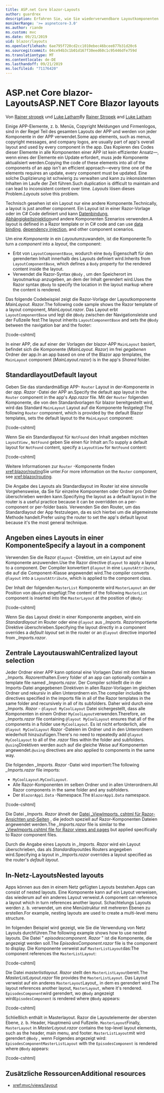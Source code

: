 ```yaml
---
title: ASP.net Core blazor-Layouts
author: guardrex
description: Erfahren Sie, wie Sie wiederverwendbare Layoutkomponenten für blazor-Apps erstellen.
monikerRange: '>= aspnetcore-3.0'
ms.author: riande
ms.custom: mvc
ms.date: 09/21/2019
uid: blazor/layouts
ms.openlocfilehash: 6ae795f720cd2cc1010ebec46bcee877b31d20c6
ms.sourcegitcommit: 04ce94b3c1b01d167f30eed60c1c95446dfe759d
ms.translationtype: MT
ms.contentlocale: de-DE
ms.lasthandoff: 09/21/2019
ms.locfileid: "71176420"
---
```

# <a name="aspnet-core-blazor-layouts"></a><span data-ttu-id="e2924-103">ASP.net Core blazor-Layouts</span><span class="sxs-lookup"><span data-stu-id="e2924-103">ASP.NET Core Blazor layouts</span></span>

<span data-ttu-id="e2924-104">Von [Rainer stropek](https://www.timecockpit.com) und [Luke Latham](https://github.com/guardrex)</span><span class="sxs-lookup"><span data-stu-id="e2924-104">By [Rainer Stropek](https://www.timecockpit.com) and [Luke Latham](https://github.com/guardrex)</span></span>

<span data-ttu-id="e2924-105">Einige APP-Elemente, z. b. Menüs, Copyright Meldungen und Firmenlogos, sind in der Regel Teil des gesamten Layouts der APP und werden von jeder Komponente in der APP verwendet.</span><span class="sxs-lookup"><span data-stu-id="e2924-105">Some app elements, such as menus, copyright messages, and company logos, are usually part of app's overall layout and used by every component in the app.</span></span> <span data-ttu-id="e2924-106">Das Kopieren des Codes dieser Elemente in alle Komponenten einer APP ist kein effizienter Ansatz&mdash;, wenn eines der Elemente ein Update erfordert, muss jede Komponente aktualisiert werden.</span><span class="sxs-lookup"><span data-stu-id="e2924-106">Copying the code of these elements into all of the components of an app isn't an efficient approach&mdash;every time one of the elements requires an update, every component must be updated.</span></span> <span data-ttu-id="e2924-107">Eine solche Duplizierung ist schwierig zu verwalten und kann zu inkonsistenten Inhalten im Laufe der Zeit führen.</span><span class="sxs-lookup"><span data-stu-id="e2924-107">Such duplication is difficult to maintain and can lead to inconsistent content over time.</span></span> <span data-ttu-id="e2924-108">*Layouts* lösen dieses Problem.</span><span class="sxs-lookup"><span data-stu-id="e2924-108">*Layouts* solve this problem.</span></span>

<span data-ttu-id="e2924-109">Technisch gesehen ist ein Layout nur eine andere Komponente.</span><span class="sxs-lookup"><span data-stu-id="e2924-109">Technically, a layout is just another component.</span></span> <span data-ttu-id="e2924-110">Ein Layout ist in einer Razor-Vorlage oder im C# Code definiert und kann [Datenbindung](xref:blazor/components#data-binding), [Abhängigkeitsinjektion](xref:blazor/dependency-injection)und andere Komponenten Szenarios verwenden.</span><span class="sxs-lookup"><span data-stu-id="e2924-110">A layout is defined in a Razor template or in C# code and can use [data binding](xref:blazor/components#data-binding), [dependency injection](xref:blazor/dependency-injection), and other component scenarios.</span></span>

<span data-ttu-id="e2924-111">Um eine *Komponente* in ein *Layout*umzuwandeln, ist die Komponente:</span><span class="sxs-lookup"><span data-stu-id="e2924-111">To turn a *component* into a *layout*, the component:</span></span>

* <span data-ttu-id="e2924-112">Erbt von `LayoutComponentBase`, wodurch eine `Body` Eigenschaft für den gerenderten Inhalt innerhalb des Layouts definiert wird.</span><span class="sxs-lookup"><span data-stu-id="e2924-112">Inherits from `LayoutComponentBase`, which defines a `Body` property for the rendered content inside the layout.</span></span>
* <span data-ttu-id="e2924-113">Verwendet die Razor-Syntax `@Body` , um den Speicherort im layoutmarkup anzugeben, an dem der Inhalt gerendert wird.</span><span class="sxs-lookup"><span data-stu-id="e2924-113">Uses the Razor syntax `@Body` to specify the location in the layout markup where the content is rendered.</span></span>

<span data-ttu-id="e2924-114">Das folgende Codebeispiel zeigt die Razor-Vorlage der Layoutkomponente *MainLayout. Razor*.</span><span class="sxs-lookup"><span data-stu-id="e2924-114">The following code sample shows the Razor template of a layout component, *MainLayout.razor*.</span></span> <span data-ttu-id="e2924-115">Das Layout erbt `LayoutComponentBase` und legt die `@Body` zwischen der Navigationsleiste und der Fußzeile fest:</span><span class="sxs-lookup"><span data-stu-id="e2924-115">The layout inherits `LayoutComponentBase` and sets the `@Body` between the navigation bar and the footer:</span></span>

[!code-cshtml[](layouts/sample_snapshot/3.x/MainLayout.razor?highlight=1,13)]

<span data-ttu-id="e2924-116">In einer APP, die auf einer der Vorlagen der blazor-APP `MainLayout` basiert, befindet sich die Komponente (*MainLayout. Razor*) im frei *gegebenen* Ordner der app.</span><span class="sxs-lookup"><span data-stu-id="e2924-116">In an app based on one of the Blazor app templates, the `MainLayout` component (*MainLayout.razor*) is in the app's *Shared* folder.</span></span>

## <a name="default-layout"></a><span data-ttu-id="e2924-117">Standardlayout</span><span class="sxs-lookup"><span data-stu-id="e2924-117">Default layout</span></span>

<span data-ttu-id="e2924-118">Geben Sie das standardmäßige APP- `Router` Layout in der-Komponente in der *app. Razor* -Datei der APP an.</span><span class="sxs-lookup"><span data-stu-id="e2924-118">Specify the default app layout in the `Router` component in the app's *App.razor* file.</span></span> <span data-ttu-id="e2924-119">Mit der `Router` folgenden Komponente, die von den Standardvorlagen für blazor bereitgestellt wird, wird das Standard `MainLayout` Layout auf die Komponente festgelegt:</span><span class="sxs-lookup"><span data-stu-id="e2924-119">The following `Router` component, which is provided by the default Blazor templates, sets the default layout to the `MainLayout` component:</span></span>

[!code-cshtml[](layouts/sample_snapshot/3.x/App1.razor?highlight=3)]

<span data-ttu-id="e2924-120">Wenn Sie ein Standardlayout für `NotFound` den Inhalt angeben möchten `LayoutView` , `NotFound` geben Sie einen für Inhalt an:</span><span class="sxs-lookup"><span data-stu-id="e2924-120">To supply a default layout for `NotFound` content, specify a `LayoutView` for `NotFound` content:</span></span>

[!code-cshtml[](layouts/sample_snapshot/3.x/App2.razor?highlight=6-9)]

<span data-ttu-id="e2924-121">Weitere Informationen zur `Router` -Komponente finden <xref:blazor/routing>Sie unter.</span><span class="sxs-lookup"><span data-stu-id="e2924-121">For more information on the `Router` component, see <xref:blazor/routing>.</span></span>

<span data-ttu-id="e2924-122">Die Angabe des Layouts als Standardlayout im Router ist eine sinnvolle Vorgehensweise, da Sie für einzelne Komponenten oder Ordner pro Ordner überschrieben werden kann.</span><span class="sxs-lookup"><span data-stu-id="e2924-122">Specifying the layout as a default layout in the router is a useful practice because it can be overridden on a per-component or per-folder basis.</span></span> <span data-ttu-id="e2924-123">Verwenden Sie den Router, um das Standardlayout der App festzulegen, da es sich hierbei um die allgemeinste Methode handelt.</span><span class="sxs-lookup"><span data-stu-id="e2924-123">Prefer using the router to set the app's default layout because it's the most general technique.</span></span>

## <a name="specify-a-layout-in-a-component"></a><span data-ttu-id="e2924-124">Angeben eines Layouts in einer Komponente</span><span class="sxs-lookup"><span data-stu-id="e2924-124">Specify a layout in a component</span></span>

<span data-ttu-id="e2924-125">Verwenden Sie die Razor `@layout` -Direktive, um ein Layout auf eine Komponente anzuwenden.</span><span class="sxs-lookup"><span data-stu-id="e2924-125">Use the Razor directive `@layout` to apply a layout to a component.</span></span> <span data-ttu-id="e2924-126">Der Compiler konvertiert `@layout` in eine `LayoutAttribute`, die auf die Component-Klasse angewendet wird.</span><span class="sxs-lookup"><span data-stu-id="e2924-126">The compiler converts `@layout` into a `LayoutAttribute`, which is applied to the component class.</span></span>

<span data-ttu-id="e2924-127">Der Inhalt der folgenden `MasterList` Komponente wird `MasterLayout` an der Position von `@Body`in eingefügt:</span><span class="sxs-lookup"><span data-stu-id="e2924-127">The content of the following `MasterList` component is inserted into the `MasterLayout` at the position of `@Body`:</span></span>

[!code-cshtml[](layouts/sample_snapshot/3.x/MasterList.razor?highlight=1)]

<span data-ttu-id="e2924-128">Wenn Sie das Layout direkt in einer Komponente angeben, wird ein *Standardlayout* im Router oder eine `@layout` aus *_Imports. Razor*importierte Direktive überschrieben.</span><span class="sxs-lookup"><span data-stu-id="e2924-128">Specifying the layout directly in a component overrides a *default layout* set in the router or an `@layout` directive imported from *_Imports.razor*.</span></span>

## <a name="centralized-layout-selection"></a><span data-ttu-id="e2924-129">Zentrale Layoutauswahl</span><span class="sxs-lookup"><span data-stu-id="e2924-129">Centralized layout selection</span></span>

<span data-ttu-id="e2924-130">Jeder Ordner einer APP kann optional eine Vorlagen Datei mit dem Namen *_Imports. Razor*enthalten.</span><span class="sxs-lookup"><span data-stu-id="e2924-130">Every folder of an app can optionally contain a template file named *_Imports.razor*.</span></span> <span data-ttu-id="e2924-131">Der Compiler schließt die in der Imports-Datei angegebenen Direktiven in allen Razor-Vorlagen im gleichen Ordner und rekursiv in allen Unterordnern ein.</span><span class="sxs-lookup"><span data-stu-id="e2924-131">The compiler includes the directives specified in the imports file in all of the Razor templates in the same folder and recursively in all of its subfolders.</span></span> <span data-ttu-id="e2924-132">Daher wird durch eine *_Imports. Razor* - `@layout MyCoolLayout` Datei sichergestellt, dass alle Komponenten in einem Ordner `MyCoolLayout`verwenden.</span><span class="sxs-lookup"><span data-stu-id="e2924-132">Therefore, an *_Imports.razor* file containing `@layout MyCoolLayout` ensures that all of the components in a folder use `MyCoolLayout`.</span></span> <span data-ttu-id="e2924-133">Es ist nicht erforderlich, alle `@layout MyCoolLayout` *Razor* -Dateien im Ordner und in den Unterordnern wiederholt hinzuzufügen.</span><span class="sxs-lookup"><span data-stu-id="e2924-133">There's no need to repeatedly add `@layout MyCoolLayout` to all of the *.razor* files within the folder and subfolders.</span></span> <span data-ttu-id="e2924-134">`@using`Direktiven werden auch auf die gleiche Weise auf Komponenten angewendet.</span><span class="sxs-lookup"><span data-stu-id="e2924-134">`@using` directives are also applied to components in the same way.</span></span>

<span data-ttu-id="e2924-135">Die folgenden *_Imports. Razor* -Datei wird importiert:</span><span class="sxs-lookup"><span data-stu-id="e2924-135">The following *_Imports.razor* file imports:</span></span>

* <span data-ttu-id="e2924-136">`MyCoolLayout`.</span><span class="sxs-lookup"><span data-stu-id="e2924-136">`MyCoolLayout`.</span></span>
* <span data-ttu-id="e2924-137">Alle Razor-Komponenten im selben Ordner und in allen Unterordnern.</span><span class="sxs-lookup"><span data-stu-id="e2924-137">All Razor components in the same folder and any subfolders.</span></span>
* <span data-ttu-id="e2924-138">Der `BlazorApp1.Data` -Namespace.</span><span class="sxs-lookup"><span data-stu-id="e2924-138">The `BlazorApp1.Data` namespace.</span></span>
 
[!code-cshtml[](layouts/sample_snapshot/3.x/_Imports.razor)]

<span data-ttu-id="e2924-139">Die Datei *_Imports. Razor* ähnelt der [Datei _ViewImports. cshtml für Razor-Ansichten und-Seiten](xref:mvc/views/layout#importing-shared-directives) , die jedoch speziell auf Razor-Komponenten Dateien angewendet werden.</span><span class="sxs-lookup"><span data-stu-id="e2924-139">The *_Imports.razor* file is similar to the [_ViewImports.cshtml file for Razor views and pages](xref:mvc/views/layout#importing-shared-directives) but applied specifically to Razor component files.</span></span>

<span data-ttu-id="e2924-140">Durch die Angabe eines Layouts in *_Imports. Razor* wird ein Layout überschrieben, das als *Standardlayout*des Routers angegeben wird.</span><span class="sxs-lookup"><span data-stu-id="e2924-140">Specifying a layout in *_Imports.razor* overrides a layout specified as the router's *default layout*.</span></span>

## <a name="nested-layouts"></a><span data-ttu-id="e2924-141">In-Netz-Layouts</span><span class="sxs-lookup"><span data-stu-id="e2924-141">Nested layouts</span></span>

<span data-ttu-id="e2924-142">Apps können aus den in einem Netz gefügten Layouts bestehen.</span><span class="sxs-lookup"><span data-stu-id="e2924-142">Apps can consist of nested layouts.</span></span> <span data-ttu-id="e2924-143">Eine Komponente kann auf ein Layout verweisen, das wiederum auf ein anderes Layout verweist.</span><span class="sxs-lookup"><span data-stu-id="e2924-143">A component can reference a layout which in turn references another layout.</span></span> <span data-ttu-id="e2924-144">Schachtelungs Layouts werden z. b. verwendet, um eine Menüstruktur mit mehreren Ebenen zu erstellen.</span><span class="sxs-lookup"><span data-stu-id="e2924-144">For example, nesting layouts are used to create a multi-level menu structure.</span></span>

<span data-ttu-id="e2924-145">Im folgenden Beispiel wird gezeigt, wie Sie die Verwendung von Netz Layouts durchführen.</span><span class="sxs-lookup"><span data-stu-id="e2924-145">The following example shows how to use nested layouts.</span></span> <span data-ttu-id="e2924-146">Die Datei " *episodescomponent. Razor* " ist die Komponente, die angezeigt werden soll.</span><span class="sxs-lookup"><span data-stu-id="e2924-146">The *EpisodesComponent.razor* file is the component to display.</span></span> <span data-ttu-id="e2924-147">Die Komponente verweist auf `MasterListLayout`das:</span><span class="sxs-lookup"><span data-stu-id="e2924-147">The component references the `MasterListLayout`:</span></span>

[!code-cshtml[](layouts/sample_snapshot/3.x/EpisodesComponent.razor?highlight=1)]

<span data-ttu-id="e2924-148">Die Datei *masterlistlayout. Razor* stellt den `MasterListLayout`bereit.</span><span class="sxs-lookup"><span data-stu-id="e2924-148">The *MasterListLayout.razor* file provides the `MasterListLayout`.</span></span> <span data-ttu-id="e2924-149">Das Layout verweist auf ein anderes `MasterLayout`Layout,, in dem es gerendert wird.</span><span class="sxs-lookup"><span data-stu-id="e2924-149">The layout references another layout, `MasterLayout`, where it's rendered.</span></span> <span data-ttu-id="e2924-150">`EpisodesComponent`wird gerendert, wo `@Body` angezeigt wird</span><span class="sxs-lookup"><span data-stu-id="e2924-150">`EpisodesComponent` is rendered where `@Body` appears:</span></span>

[!code-cshtml[](layouts/sample_snapshot/3.x/MasterListLayout.razor?highlight=1,9)]

<span data-ttu-id="e2924-151">Schließlich enthält in Masterlayout. Razor die Layoutelemente der obersten Ebene, z. b. Header, Hauptmenü und Fußzeile. `MasterLayout`</span><span class="sxs-lookup"><span data-stu-id="e2924-151">Finally, `MasterLayout` in *MasterLayout.razor* contains the top-level layout elements, such as the header, main menu, and footer.</span></span> <span data-ttu-id="e2924-152">`MasterListLayout`mit wird gerendert `@Body` , wenn Folgendes angezeigt wird: `EpisodesComponent`</span><span class="sxs-lookup"><span data-stu-id="e2924-152">`MasterListLayout` with the `EpisodesComponent` is rendered where `@Body` appears:</span></span>

[!code-cshtml[](layouts/sample_snapshot/3.x/MasterLayout.razor?highlight=6)]

## <a name="additional-resources"></a><span data-ttu-id="e2924-153">Zusätzliche Ressourcen</span><span class="sxs-lookup"><span data-stu-id="e2924-153">Additional resources</span></span>

* <xref:mvc/views/layout>
